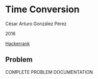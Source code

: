 # Time Conversion
César Arturo González Pérez

2016

[Hackerrank](https://www.hackerrank.com/challenges/time-conversion/)

## Problem
COMPLETE PROBLEM DOCUMENTATION